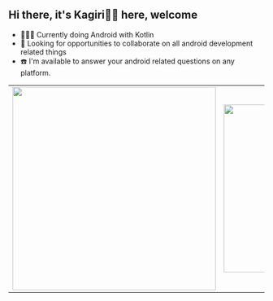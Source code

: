 ## Hi there, it's Kagiri👨🏿 here, welcome

- 👨🏾‍💻 Currently doing Android with Kotlin
- 🌱 Looking for opportunities to collaborate on all android development related things
- ☎️ I'm available to answer your android related questions on any platform.


<center>
  <table>
  <tr>
      <td><img width="400px" align="center" src="https://github-readme-stats.vercel.app/api?username=Kagiri11&count_private=true&show_icons=true&theme=dark&layout=compact" /></td>
      <td><img width="330px" align="center" src="https://github-readme-stats.vercel.app/api/top-langs/?username=Kagiri11&hide=html&layout=compact&theme=dark" /></td>
  </tr>   
</table>
</center>

<!---
Kagiri11/Kagiri11 is a ✨ special ✨ repository because its `README.md` (this file) appears on your GitHub profile.
You can click the Preview link to take a look at your changes.
--->

